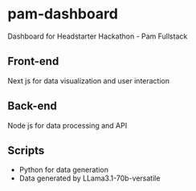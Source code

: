 # pam-dashboard
Dashboard for Headstarter Hackathon - Pam Fullstack

## Front-end 
Next js for data visualization and user interaction

## Back-end
Node js for data processing and API

## Scripts 
* Python for data generation
* Data generated by LLama3.1-70b-versatile